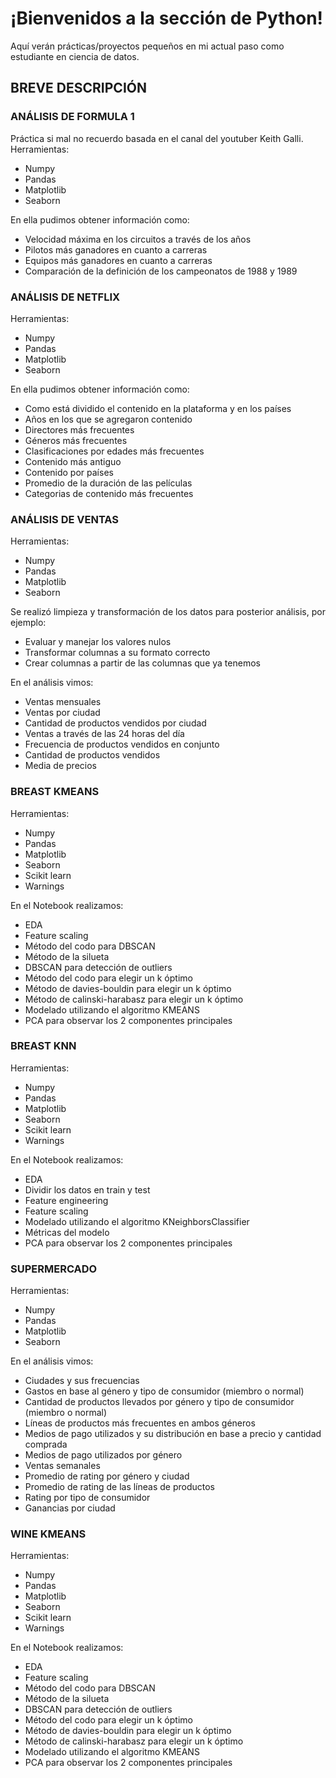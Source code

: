 # ¡Bienvenidos a la sección de Python!
Aquí verán prácticas/proyectos pequeños en mi actual paso como estudiante en ciencia de datos.

## BREVE DESCRIPCIÓN

### ANÁLISIS DE FORMULA 1
Práctica si mal no recuerdo basada en el canal del youtuber Keith Galli.
Herramientas:
- Numpy
- Pandas
- Matplotlib
- Seaborn

En ella pudimos obtener información como:
- Velocidad máxima en los circuitos a través de los años
- Pilotos más ganadores en cuanto a carreras
- Equipos más ganadores en cuanto a carreras
- Comparación de la definición de los campeonatos de 1988 y 1989

### ANÁLISIS DE NETFLIX
Herramientas:
- Numpy
- Pandas
- Matplotlib
- Seaborn
  
En ella pudimos obtener información como:
- Como está dividido el contenido en la plataforma y en los países
- Años en los que se agregaron contenido
- Directores más frecuentes
- Géneros más frecuentes
- Clasificaciones por edades más frecuentes
- Contenido más antiguo
- Contenido por países
- Promedio de la duración de las películas
- Categorias de contenido más frecuentes

### ANÁLISIS DE VENTAS
Herramientas:
- Numpy
- Pandas
- Matplotlib
- Seaborn
  
Se realizó limpieza y transformación de los datos para posterior análisis, por ejemplo:
- Evaluar y manejar los valores nulos
- Transformar columnas a su formato correcto
- Crear columnas a partir de las columnas que ya tenemos

En el análisis vimos:
- Ventas mensuales
- Ventas por ciudad
- Cantidad de productos vendidos por ciudad
- Ventas a través de las 24 horas del día
- Frecuencia de productos vendidos en conjunto
- Cantidad de productos vendidos
- Media de precios

### BREAST KMEANS
Herramientas:
- Numpy
- Pandas
- Matplotlib
- Seaborn
- Scikit learn
- Warnings

En el Notebook realizamos:
- EDA
- Feature scaling
- Método del codo para DBSCAN
- Método de la silueta
- DBSCAN para detección de outliers
- Método del codo para elegir un k óptimo
- Método de davies-bouldin para elegir un k óptimo
- Método de calinski-harabasz para elegir un k óptimo
- Modelado utilizando el algoritmo KMEANS
- PCA para observar los 2 componentes principales

### BREAST KNN
Herramientas:
- Numpy
- Pandas
- Matplotlib
- Seaborn
- Scikit learn
- Warnings

En el Notebook realizamos:
- EDA
- Dividir los datos en train y test
- Feature engineering
- Feature scaling
- Modelado utilizando el algoritmo KNeighborsClassifier
- Métricas del modelo
- PCA para observar los 2 componentes principales

### SUPERMERCADO
Herramientas:
- Numpy
- Pandas
- Matplotlib
- Seaborn

En el análisis vimos:
- Ciudades y sus frecuencias
- Gastos en base al género y tipo de consumidor (miembro o normal)
- Cantidad de productos llevados por género y tipo de consumidor (miembro o normal)
- Líneas de productos más frecuentes en ambos géneros
- Medios de pago utilizados y su distribución en base a precio y cantidad comprada
- Medios de pago utilizados por género
- Ventas semanales
- Promedio de rating por género y ciudad
- Promedio de rating de las líneas de productos
- Rating por tipo de consumidor
- Ganancias por ciudad

### WINE KMEANS
Herramientas:
- Numpy
- Pandas
- Matplotlib
- Seaborn
- Scikit learn
- Warnings

En el Notebook realizamos:
- EDA
- Feature scaling
- Método del codo para DBSCAN
- Método de la silueta
- DBSCAN para detección de outliers
- Método del codo para elegir un k óptimo
- Método de davies-bouldin para elegir un k óptimo
- Método de calinski-harabasz para elegir un k óptimo
- Modelado utilizando el algoritmo KMEANS
- PCA para observar los 2 componentes principales
